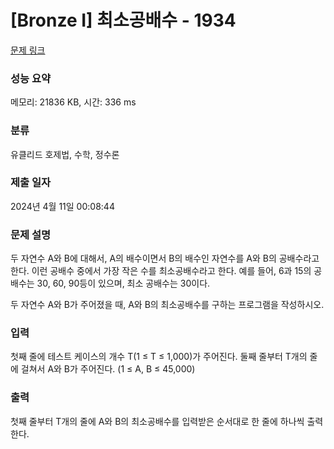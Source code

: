# [Bronze I] 최소공배수 - 1934 

[문제 링크](https://www.acmicpc.net/problem/1934) 

### 성능 요약

메모리: 21836 KB, 시간: 336 ms

### 분류

유클리드 호제법, 수학, 정수론

### 제출 일자

2024년 4월 11일 00:08:44

### 문제 설명

<p>두 자연수 A와 B에 대해서, A의 배수이면서 B의 배수인 자연수를 A와 B의 공배수라고 한다. 이런 공배수 중에서 가장 작은 수를 최소공배수라고 한다. 예를 들어, 6과 15의 공배수는 30, 60, 90등이 있으며, 최소 공배수는 30이다.</p>

<p>두 자연수 A와 B가 주어졌을 때, A와 B의 최소공배수를 구하는 프로그램을 작성하시오.</p>

### 입력 

 <p>첫째 줄에 테스트 케이스의 개수 T(1 ≤ T ≤ 1,000)가 주어진다. 둘째 줄부터 T개의 줄에 걸쳐서 A와 B가 주어진다. (1 ≤ A, B ≤ 45,000)</p>

### 출력 

 <p>첫째 줄부터 T개의 줄에 A와 B의 최소공배수를 입력받은 순서대로 한 줄에 하나씩 출력한다.</p>

